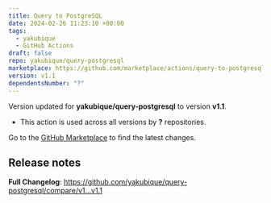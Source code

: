 ```yaml
---
title: Query to PostgreSQL
date: 2024-02-26 11:23:10 +00:00
tags:
  - yakubique
  - GitHub Actions
draft: false
repo: yakubique/query-postgresql
marketplace: https://github.com/marketplace/actions/query-to-postgresql
version: v1.1
dependentsNumber: "?"
---
```



Version updated for **yakubique/query-postgresql** to version **v1.1**.
- This action is used across all versions by **?** repositories.

Go to the [GitHub Marketplace](https://github.com/marketplace/actions/query-to-postgresql) to find the latest changes.

## Release notes

**Full Changelog**: https://github.com/yakubique/query-postgresql/compare/v1...v1.1
